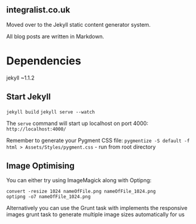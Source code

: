 ## integralist.co.uk

Moved over to the Jekyll static content generator system.

All blog posts are written in Markdown.

# Dependencies

jekyll ~1.1.2

## Start Jekyll

`jekyll build`
`jekyll serve --watch`

The `serve` command will start up localhost on port 4000: `http://localhost:4000/`

Remember to generate your Pygment CSS file: `pygmentize -S default -f html > Assets/Styles/pygment.css` - run from root directory

## Image Optimising

You can either try using ImageMagick along with Optipng:

```
convert -resize 1024 nameOfFile.png nameOfFile_1024.png
optipng -o7 nameOfFile_1024.png
```

Alternatively you can use the Grunt task with implements the responsive images
grunt task to generate multiple image sizes automatically for us
